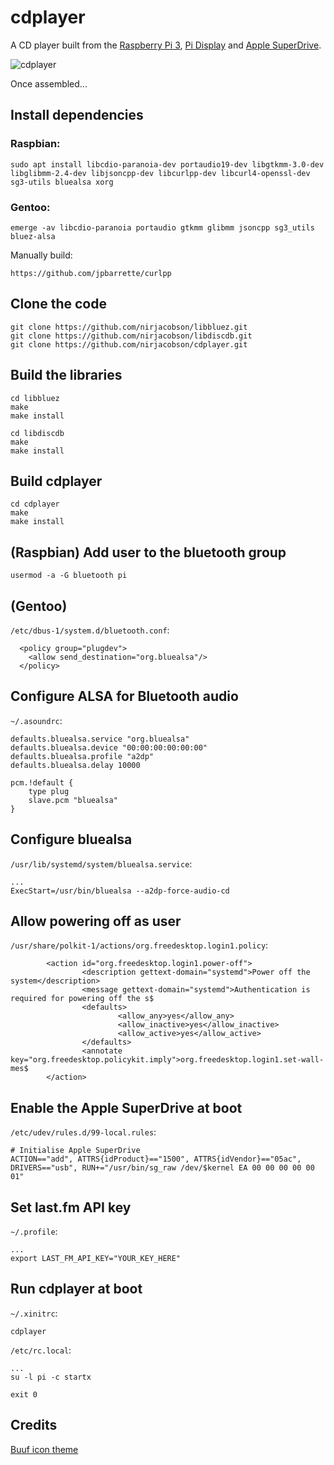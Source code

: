 # cdplayer
A CD player built from the [Raspberry Pi 3](https://www.raspberrypi.org/products/raspberry-pi-3-model-b/), [Pi Display](https://shop.pimoroni.com/products/raspberry-pi-7-touchscreen-display-with-frame) and [Apple SuperDrive](https://www.apple.com/shop/product/MD564LL/A/apple-usb-superdrive).

![cdplayer](https://nirjacobson.com/wp-content/uploads/2020/08/20200815_145216.jpg)

Once assembled...

## Install dependencies
### Raspbian:
```
sudo apt install libcdio-paranoia-dev portaudio19-dev libgtkmm-3.0-dev libglibmm-2.4-dev libjsoncpp-dev libcurlpp-dev libcurl4-openssl-dev sg3-utils bluealsa xorg
```
### Gentoo:
```
emerge -av libcdio-paranoia portaudio gtkmm glibmm jsoncpp sg3_utils bluez-alsa
```
Manually build:
```
https://github.com/jpbarrette/curlpp
```

## Clone the code
```
git clone https://github.com/nirjacobson/libbluez.git
git clone https://github.com/nirjacobson/libdiscdb.git
git clone https://github.com/nirjacobson/cdplayer.git
```

## Build the libraries
```
cd libbluez
make
make install

cd libdiscdb
make
make install
```

## Build cdplayer
```
cd cdplayer
make
make install
```

## (Raspbian) Add user to the bluetooth group
```
usermod -a -G bluetooth pi
```

## (Gentoo)
`/etc/dbus-1/system.d/bluetooth.conf`:
```
  <policy group="plugdev">
    <allow send_destination="org.bluealsa"/>
  </policy>
```

## Configure ALSA for Bluetooth audio
`~/.asoundrc`:
```
defaults.bluealsa.service "org.bluealsa"
defaults.bluealsa.device "00:00:00:00:00:00"
defaults.bluealsa.profile "a2dp"
defaults.bluealsa.delay 10000

pcm.!default {
    type plug
    slave.pcm "bluealsa"
}
```

## Configure bluealsa
`/usr/lib/systemd/system/bluealsa.service`:
```
...
ExecStart=/usr/bin/bluealsa --a2dp-force-audio-cd
```

## Allow powering off as user

`/usr/share/polkit-1/actions/org.freedesktop.login1.policy`:
```
        <action id="org.freedesktop.login1.power-off">
                <description gettext-domain="systemd">Power off the system</description>
                <message gettext-domain="systemd">Authentication is required for powering off the s$
                <defaults>
                        <allow_any>yes</allow_any>
                        <allow_inactive>yes</allow_inactive>
                        <allow_active>yes</allow_active>
                </defaults>
                <annotate key="org.freedesktop.policykit.imply">org.freedesktop.login1.set-wall-mes$
        </action>
```

## Enable the Apple SuperDrive at boot
`/etc/udev/rules.d/99-local.rules`:
```
# Initialise Apple SuperDrive
ACTION=="add", ATTRS{idProduct}=="1500", ATTRS{idVendor}=="05ac", DRIVERS=="usb", RUN+="/usr/bin/sg_raw /dev/$kernel EA 00 00 00 00 00 01"
```

## Set last.fm API key
`~/.profile`:
```
...
export LAST_FM_API_KEY="YOUR_KEY_HERE"
```

## Run cdplayer at boot
`~/.xinitrc`:
```
cdplayer
```
`/etc/rc.local`:
```
...
su -l pi -c startx

exit 0
```
## Credits

 [Buuf icon theme](https://www.gnome-look.org/p/1012512/)
